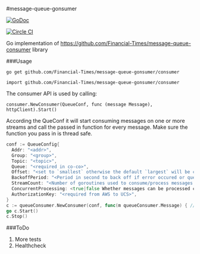 #message-queue-gonsumer

[![GoDoc](https://godoc.org/github.com/Financial-Times/message-queue-gonsumer/consumer?status.svg)](https://godoc.org/github.com/Financial-Times/message-queue-gonsumer/consumer)

[![Circle CI](https://circleci.com/gh/Financial-Times/message-queue-gonsumer.svg?style=shield)](https://circleci.com/gh/Financial-Times/message-queue-gonsumer/tree/master)

Go implementation of https://github.com/Financial-Times/message-queue-consumer library

###Usage

`go get github.com/Financial-Times/message-queue-gonsumer/consumer`

`import github.com/Financial-Times/message-queue-gonsumer/consumer`

The consumer API is used by calling:

 `consumer.NewConsumer(QueueConf, func (message Message), httpClient).Start()`

According the QueConf it will start consuming messages on one or more streams and call the passed in function for every message. Make sure the function you pass in is thread safe.

```go
conf := QueueConfig{
  Addr: "<addr>",
  Group: "<group>",
  Topic: "<topic>",
  Queue: "<required in co-co>",
  Offset: "<set to `smallest` otherwise the default `largest` will be considered>",
  BackoffPeriod: "<Period in second to back off if error occured or queue is empty>",
  StreamCount: "<Number of goroutines used to consume/process messages. Defaults to 1>",
  ConcurrentProcessing: <true|false Whether messages can be processed concurrently or not>,
  AuthorizationKey: "<required from AWS to UCS>",
}
c := queueConsumer.NewConsumer(conf, func(m queueConsumer.Message) { //process message in a thread safe manner }, http.Client{})
go c.Start()
c.Stop()
```

###ToDo

1. More tests
2. Healthcheck
